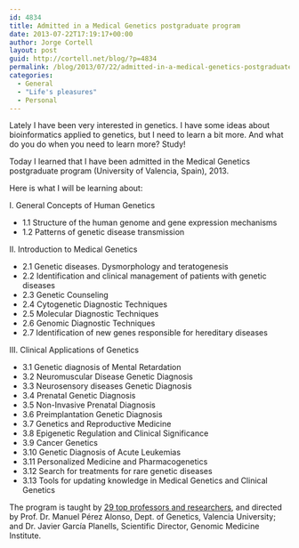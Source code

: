 ```yaml
---
id: 4834
title: Admitted in a Medical Genetics postgraduate program
date: 2013-07-22T17:19:17+00:00
author: Jorge Cortell
layout: post
guid: http://cortell.net/blog/?p=4834
permalink: /blog/2013/07/22/admitted-in-a-medical-genetics-postgraduate-program/
categories:
  - General
  - "Life's pleasures"
  - Personal
---
```

Lately I have been very interested in genetics. I have some ideas about bioinformatics applied to genetics, but I need to learn a bit more. And what do you do when you need to learn more? Study!

Today I learned that I have been admitted in the Medical Genetics postgraduate program (University of Valencia, Spain), 2013.

Here is what I will be learning about:

I. General Concepts of Human Genetics

  * 1.1 Structure of the human genome and gene expression mechanisms
  * 1.2 Patterns of genetic disease transmission

II. Introduction to Medical Genetics

  * 2.1 Genetic diseases. Dysmorphology and teratogenesis
  * 2.2 Identification and clinical management of patients with genetic diseases
  * 2.3 Genetic Counseling
  * 2.4 Cytogenetic Diagnostic Techniques
  * 2.5 Molecular Diagnostic Techniques
  * 2.6 Genomic Diagnostic Techniques
  * 2.7 Identification of new genes responsible for hereditary diseases

III. Clinical Applications of Genetics

  * 3.1 Genetic diagnosis of Mental Retardation
  * 3.2 Neuromuscular Disease Genetic Diagnosis
  * 3.3 Neurosensory diseases Genetic Diagnosis
  * 3.4 Prenatal Genetic Diagnosis
  * 3.5 Non-Invasive Prenatal Diagnosis
  * 3.6 Preimplantation Genetic Diagnosis
  * 3.7 Genetics and Reproductive Medicine
  * 3.8 Epigenetic Regulation and Clinical Significance
  * 3.9 Cancer Genetics
  * 3.10 Genetic Diagnosis of Acute Leukemias
  * 3.11 Personalized Medicine and Pharmacogenetics
  * 3.12 Search for treatments for rare genetic diseases
  * 3.13 Tools for updating knowledge in Medical Genetics and Clinical Genetics

The program is taught by <a title="http://www.uv.es/postgradogeneticamedica/profesorado.html" href="http://www.uv.es/postgradogeneticamedica/profesorado.html" target="_blank">29 top professors and researchers</a>, and directed by Prof. Dr. Manuel Pérez Alonso, Dept. of Genetics, Valencia University; and Dr. Javier García Planells, Scientific Director, Genomic Medicine Institute.